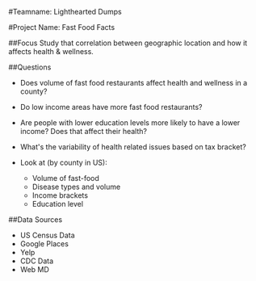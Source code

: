 #Teamname: Lighthearted Dumps

#Project Name: Fast Food Facts

##Focus
Study that correlation between geographic location and how it affects health & wellness.

##Questions
- Does volume of fast food restaurants affect health and wellness in a county?
- Do low income areas have more fast food restaurants?
- Are people with lower education levels more likely to have a lower income? Does that affect their health?
- What's the variability of health related issues based on tax bracket?

- Look at (by county in US):
  - Volume of fast-food
  - Disease types and volume
  - Income brackets
  - Education level

##Data Sources
- US Census Data
- Google Places
- Yelp
- CDC Data
- Web MD
